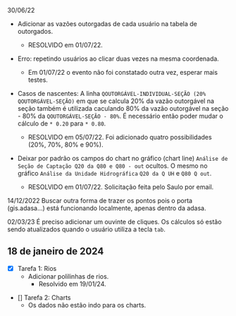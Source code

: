 
30/06/22
* Adicionar as vazões outorgadas de cada usuário na tabela de outorgados.
  * RESOLVIDO em 01/07/22.
    
* Erro: repetindo usuários ao clicar duas vezes na mesma coordenada.
  * Em 01/07/22 o evento não foi constatado outra vez, esperar mais testes.
    
* Casos de nascentes: A linha `QOUTORGÁVEL-INDIVIDUAL-SEÇÃO (20% QOUTORGÁVEL-SEÇÃO)` em que se calcula 20% da vazão outorgável na seção também é utilizada caculando 80% da vazão outorgável na seção - 80% da `QOUTORGÁVEL-SEÇÃO - 80%`. É necessário então poder mudar o cálculo de `* 0.20` para `* 0.80`.
  * RESOLVIDO em 05/07/22. Foi adicionado quatro possibilidades (20%, 70%, 80% e 90%).
  
* Deixar por padrão os campos do chart no gráfico (chart line) `Análise de Seção de Captação Q20 da Q80 e Q80 - out` ocultos. O mesmo no gráfico `Análise da Unidade Hidrográfica` `Q20 da Q UH` e `Q80 Q out`.
  * RESOLVIDO em 01/07/22. Solicitação feita pelo Saulo por email.

14/12/2022
Buscar outra forma de trazer os pontos pois o porta (gis.adasa...) está funcionando localmente, apenas dentro da adasa.

02/03/23
É preciso adicionar um ouvinte de cliques. Os cálculos só estão sendo atualizados quando o usuário utiliza  a tecla `tab`.


## 18 de janeiro de 2024
  * [x] Tarefa 1: Rios
    * Adicionar polilinhas de rios.
      * Resolvido em 19/01/24.
  * [] Tarefa 2: Charts
      * Os dados não estão indo para os charts.

